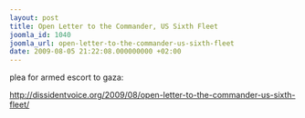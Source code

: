 ```yaml
---
layout: post
title: Open Letter to the Commander, US Sixth Fleet
joomla_id: 1040
joomla_url: open-letter-to-the-commander-us-sixth-fleet
date: 2009-08-05 21:22:08.000000000 +02:00
---
```

<p>plea for armed escort to gaza:</p>
<p><a title="dissident voice" href="http://dissidentvoice.org/2009/08/open-letter-to-the-commander-us-sixth-fleet/">http://dissidentvoice.org/2009/08/open-letter-to-the-commander-us-sixth-fleet/</a></p>
